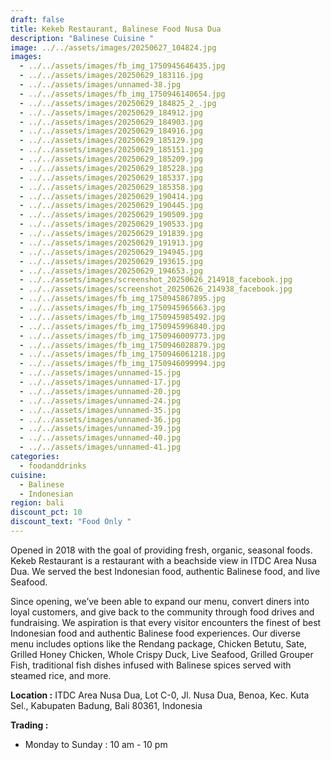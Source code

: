 ```yaml
---
draft: false
title: Kekeb Restaurant, Balinese Food Nusa Dua
description: "Balinese Cuisine "
image: ../../assets/images/20250627_104824.jpg
images:
  - ../../assets/images/fb_img_1750945646435.jpg
  - ../../assets/images/20250629_183116.jpg
  - ../../assets/images/unnamed-38.jpg
  - ../../assets/images/fb_img_1750946140654.jpg
  - ../../assets/images/20250629_184825_2_.jpg
  - ../../assets/images/20250629_184912.jpg
  - ../../assets/images/20250629_184903.jpg
  - ../../assets/images/20250629_184916.jpg
  - ../../assets/images/20250629_185129.jpg
  - ../../assets/images/20250629_185151.jpg
  - ../../assets/images/20250629_185209.jpg
  - ../../assets/images/20250629_185228.jpg
  - ../../assets/images/20250629_185337.jpg
  - ../../assets/images/20250629_185358.jpg
  - ../../assets/images/20250629_190414.jpg
  - ../../assets/images/20250629_190445.jpg
  - ../../assets/images/20250629_190509.jpg
  - ../../assets/images/20250629_190533.jpg
  - ../../assets/images/20250629_191839.jpg
  - ../../assets/images/20250629_191913.jpg
  - ../../assets/images/20250629_194945.jpg
  - ../../assets/images/20250629_193615.jpg
  - ../../assets/images/20250629_194653.jpg
  - ../../assets/images/screenshot_20250626_214918_facebook.jpg
  - ../../assets/images/screenshot_20250626_214938_facebook.jpg
  - ../../assets/images/fb_img_1750945867895.jpg
  - ../../assets/images/fb_img_1750945965663.jpg
  - ../../assets/images/fb_img_1750945985492.jpg
  - ../../assets/images/fb_img_1750945996840.jpg
  - ../../assets/images/fb_img_1750946009773.jpg
  - ../../assets/images/fb_img_1750946028879.jpg
  - ../../assets/images/fb_img_1750946061218.jpg
  - ../../assets/images/fb_img_1750946099994.jpg
  - ../../assets/images/unnamed-15.jpg
  - ../../assets/images/unnamed-17.jpg
  - ../../assets/images/unnamed-20.jpg
  - ../../assets/images/unnamed-24.jpg
  - ../../assets/images/unnamed-35.jpg
  - ../../assets/images/unnamed-36.jpg
  - ../../assets/images/unnamed-39.jpg
  - ../../assets/images/unnamed-40.jpg
  - ../../assets/images/unnamed-41.jpg
categories:
  - foodanddrinks
cuisine:
  - Balinese
  - Indonesian
region: bali
discount_pct: 10
discount_text: "Food Only "
---
```

Opened in 2018 with the goal of providing fresh, organic, seasonal foods. Kekeb Restaurant is a restaurant with a beachside view in ITDC Area Nusa Dua. We served the best Indonesian food, authentic Balinese food, and live Seafood.

Since opening, we’ve been able to expand our menu, convert diners into loyal customers, and give back to the community through food drives and fundraising. We aspiration is that every visitor encounters the finest of best Indonesian food and authentic Balinese food experiences. Our diverse menu includes options like the Rendang package, Chicken Betutu, Sate, Grilled Honey Chicken, Whole Crispy Duck, Live Seafood, Grilled Grouper Fish, traditional fish dishes infused with Balinese spices served with steamed rice, and more.

**Location :** ITDC Area Nusa Dua, Lot C-0, Jl. Nusa Dua, Benoa, Kec. Kuta Sel., Kabupaten Badung, Bali 80361, Indonesia

**Trading :**

* Monday to Sunday : 10 am - 10 pm

